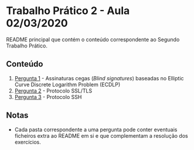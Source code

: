 # Trabalho Prático 2 - Aula 02/03/2020

README principal que contém o conteúdo correspondente ao Segundo Trabalho Prático.

<p>

## Conteúdo

1. [Pergunta 1](https://github.com/uminho-miei-engseg-19-20/Grupo5/tree/master/TP2/P1%20-%20Assinaturas%20Cegas%20baseadas%20no%20ECDLP) - Assinaturas cegas (*Blind signatures*) baseadas no Elliptic Curve Discrete Logarithm Problem (ECDLP)
2. [Pergunta 2](https://github.com/uminho-miei-engseg-19-20/Grupo5/tree/master/TP2/P2%20-%20Protocolo%20SSL-TLS) - Protocolo SSL/TLS
3. [Pergunta 3](https://github.com/uminho-miei-engseg-19-20/Grupo5/tree/master/TP2/P3%20-%20Protocolo%20SSH) - Protocolo SSH

<p>

## Notas

- Cada pasta correspondente a uma pergunta pode conter eventuais ficheiros extra ao README em si e que complementam a resolução dos exercícios.